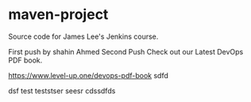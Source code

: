 # maven-project
Source code for James Lee's Jenkins course.

First push by shahin Ahmed
Second Push
Check out our Latest DevOps PDF book.

https://www.level-up.one/devops-pdf-book
sdfd

dsf
test
teststser
seesr
cdssdfds
